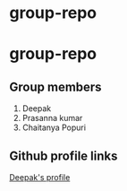 # group-repo
# group-repo

## Group members
1. Deepak
2. Prasanna kumar
3. Chaitanya Popuri

## Github profile links
[Deepak's profile](https://github.com/Deepakmalempati)
